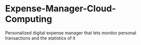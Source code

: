 # Expense-Manager-Cloud-Computing
Personalized digital expense manager that lets  monitor personal transactions and the statistics of it 
